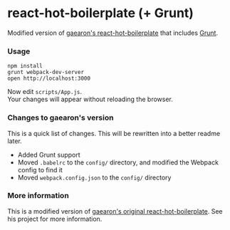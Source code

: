 react-hot-boilerplate (+ Grunt)
=====================

Modified version of [gaearon's react-hot-boilerplate](https://github.com/gaearon/react-hot-boilerplate) that includes [Grunt](http://gruntjs.com/).

### Usage

```
npm install
grunt webpack-dev-server
open http://localhost:3000
```

Now edit `scripts/App.js`.  
Your changes will appear without reloading the browser.

### Changes to gaearon's version

This is a quick list of changes. This will be rewritten into a better readme later.

* Added Grunt support
* Moved `.babelrc` to the `config/` directory, and modified the Webpack config to find it
* Moved `webpack.config.json` to the `config/` directory

### More information

This is a modified version of [gaearon's original react-hot-boilerplate](https://github.com/gaearon/react-hot-boilerplate). See his project for more information.